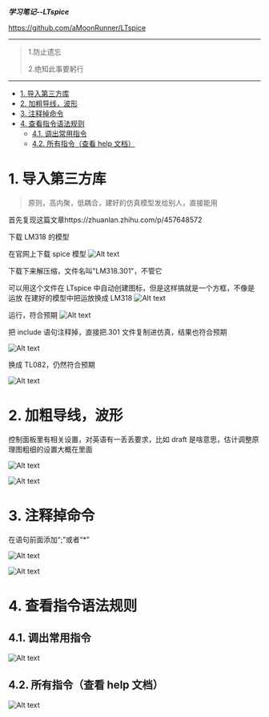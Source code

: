 **_学习笔记--LTspice_**

https://github.com/aMoonRunner/LTspice

---

> 1.防止遗忘
>
> 2.绝知此事要躬行

---

<!-- TOC -->

- [1. 导入第三方库](#1-导入第三方库)
- [2. 加粗导线，波形](#2-加粗导线波形)
- [3. 注释掉命令](#3-注释掉命令)
- [4. 查看指令语法规则](#4-查看指令语法规则)
  - [4.1. 调出常用指令](#41-调出常用指令)
  - [4.2. 所有指令（查看 help 文档）](#42-所有指令查看-help-文档)

<!-- /TOC -->

# 1. 导入第三方库

> 原则，高内聚，低耦合，建好的仿真模型发给别人，直接能用

首先复现这篇文章https://zhuanlan.zhihu.com/p/457648572

下载 LM318 的模型

在官网上下载 spice 模型
![Alt text](pictures/image-1.png)

下载下来解压缩，文件名叫"LM318.301"，不管它

可以用这个文件在 LTspice 中自动创建图标，但是这样搞就是一个方框，不像是运放
在建好的模型中把运放换成 LM318
![Alt text](pictures/image-3.png)

运行，符合预期
![Alt text](pictures/image.png)

把 include 语句注释掉，直接把.301 文件复制进仿真，结果也符合预期

![Alt text](pictures/image-2.png)

换成 TL082，仍然符合预期

![Alt text](pictures/image-4.png)

# 2. 加粗导线，波形

控制面板里有相关设置，对英语有一丢丢要求，比如 draft 是啥意思，估计调整原理图粗细的设置大概在里面

![Alt text](pictures/image-5.png)

![Alt text](pictures/image-6.png)

# 3. 注释掉命令

在语句前面添加“;”或者“\*”

![Alt text](pictures/image-7.png)

![Alt text](pictures/image-8.png)

# 4. 查看指令语法规则

## 4.1. 调出常用指令

![Alt text](pictures/image-9.png)

## 4.2. 所有指令（查看 help 文档）

![Alt text](pictures/image-10.png)
